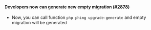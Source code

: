 #### Developers now can generate new empty migration ([#2878](https://github.com/shopsys/shopsys/pull/2878))

-   Now, you can call function `php phing upgrade-generate` and empty migration will be generated

